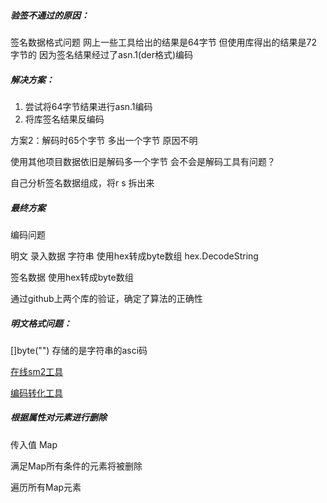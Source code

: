 ##### 验签不通过的原因：

签名数据格式问题  网上一些工具给出的结果是64字节  但使用库得出的结果是72字节的 因为签名结果经过了asn.1(der格式)编码

##### 解决方案：

1. 尝试将64字节结果进行asn.1编码 
2. 将库签名结果反编码



方案2：解码时65个字节 多出一个字节 原因不明 

使用其他项目数据依旧是解码多一个字节  会不会是解码工具有问题？

自己分析签名数据组成，将r s 拆出来

##### 最终方案

编码问题 

明文 录入数据 字符串  使用hex转成byte数组 hex.DecodeString

签名数据 使用hex转成byte数组

通过github上两个库的验证，确定了算法的正确性



##### 明文格式问题：

[]byte("") 存储的是字符串的asci码

[在线sm2工具](https://i.goto327.top/CryptTools/SM2.aspx)

[编码转化工具](https://the-x.cn/encodings/Asn1.aspx)



##### 根据属性对元素进行删除

传入值 Map

满足Map所有条件的元素将被删除

遍历所有Map元素